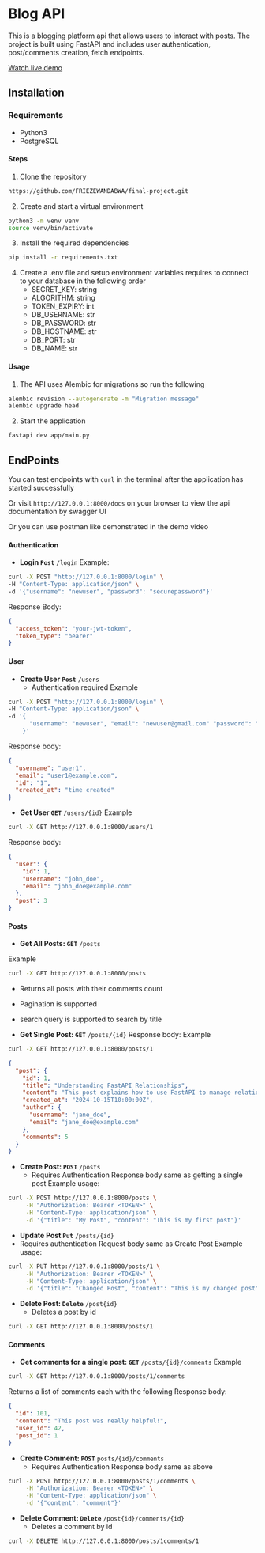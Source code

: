 # Blog API

This is a blogging platform api that allows users to interact with posts.
The project is built using FastAPI and includes user authentication, post/comments creation, fetch endpoints.

[Watch live demo](https://drive.google.com/file/d/12VvO0RlefoGpfJCYZ7VPLRMhpx2c1kTI/view?usp=sharing)

## Installation

### Requirements

- Python3
- PostgreSQL

#### Steps

1. Clone the repository

```bash
https://github.com/FRIEZEWANDABWA/final-project.git
```

2. Create and start a virtual environment

```bash
python3 -m venv venv
source venv/bin/activate
```

3. Install the required dependencies

```bash
pip install -r requirements.txt
```

4. Create a .env file and setup environment variables requires to connect to your database in the following order
   - SECRET_KEY: string
   - ALGORITHM: string
   - TOKEN_EXPIRY: int
   - DB_USERNAME: str
   - DB_PASSWORD: str
   - DB_HOSTNAME: str
   - DB_PORT: str
   - DB_NAME: str

#### Usage

1. The API uses Alembic for migrations so run the following

```bash
alembic revision --autogenerate -m "Migration message"
alembic upgrade head
```

2. Start the application

```bash
fastapi dev app/main.py
```

## EndPoints

You can test endpoints with `curl` in the terminal after the application has started successfully

Or visit `http://127.0.0.1:8000/docs` on your browser to view the api documentation by swagger UI

Or you can use postman like demonstrated in the demo video

#### Authentication

- **Login `Post`** `/login`
  Example:

```bash
curl -X POST "http://127.0.0.1:8000/login" \
-H "Content-Type: application/json" \
-d '{"username": "newuser", "password": "securepassword"}'
```

Response Body:

```json
{
  "access_token": "your-jwt-token",
  "token_type": "bearer"
}
```

#### User

- **Create User** **`Post`** `/users`
  - Authentication required
    Example

```bash
curl -X POST "http://127.0.0.1:8000/login" \
-H "Content-Type: application/json" \
-d '{
      "username": "newuser", "email": "newuser@gmail.com" "password": "securepassword"
    }'
```

Response body:

```json
{
  "username": "user1",
  "email": "user1@example.com",
  "id": "1",
  "created_at": "time created"
}
```

- **Get User `GET`** `/users/{id}`
  Example

```bash
curl -X GET http://127.0.0.1:8000/users/1
```

Response body:

```json
{
  "user": {
    "id": 1,
    "username": "john_doe",
    "email": "john_doe@example.com"
  },
  "post": 3
}
```

#### Posts

- **Get All Posts: `GET`** `/posts`

Example

```bash
curl -X GET http://127.0.0.1:8000/posts
```

- Returns all posts with their comments count
- Pagination is supported
- search query is supported to search by title

- **Get Single Post: `GET`** `/posts/{id}`
  Response body:
  Example

```bash
curl -X GET http://127.0.0.1:8000/posts/1
```

```json
{
  "post": {
    "id": 1,
    "title": "Understanding FastAPI Relationships",
    "content": "This post explains how to use FastAPI to manage relationships...",
    "created_at": "2024-10-15T10:00:00Z",
    "author": {
      "username": "jane_doe",
      "email": "jane_doe@example.com"
    },
    "comments": 5
  }
}
```

- **Create Post: `POST`** `/posts`
  - Requires Authentication
    Response body same as getting a single post
    Example usage:

```bash
curl -X POST http://127.0.0.1:8000/posts \
     -H "Authorization: Bearer <TOKEN>" \
     -H "Content-Type: application/json" \
     -d '{"title": "My Post", "content": "This is my first post"}'
```

- **Update Post `Put`** `/posts/{id}`
- Requires authentication
  Request body same as Create Post
  Example usage:

```bash
curl -X PUT http://127.0.0.1:8000/posts/1 \
     -H "Authorization: Bearer <TOKEN>" \
     -H "Content-Type: application/json" \
     -d '{"title": "Changed Post", "content": "This is my changed post"}'
```

- **Delete Post: `Delete`** `/post{id}`
  - Deletes a post by id

```bash
curl -X GET http://127.0.0.1:8000/posts/1
```

#### Comments

- **Get comments for a single post: `GET`** `/posts/{id}/comments`
  Example

```bash
curl -X GET http://127.0.0.1:8000/posts/1/comments
```

Returns a list of comments each with the following Response body:

```json
{
  "id": 101,
  "content": "This post was really helpful!",
  "user_id": 42,
  "post_id": 1
}
```

- **Create Comment: `POST`** `posts/{id}/comments`
  - Requires Authentication
    Response body same as above

```bash
curl -X POST http://127.0.0.1:8000/posts/1/comments \
     -H "Authorization: Bearer <TOKEN>" \
     -H "Content-Type: application/json" \
     -d '{"content": "comment"}'
```

- **Delete Comment: `Delete`** `/post{id}/comments/{id}`
  - Deletes a comment by id

```bash
curl -X DELETE http://127.0.0.1:8000/posts/1comments/1
```
